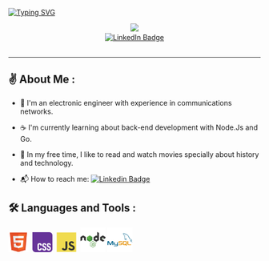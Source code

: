 
  [![Typing SVG](https://readme-typing-svg.herokuapp.com?font=Monaspace+krypton&pause=1000&color=FF9919&width=435&lines=Hi+there%2C+I'm+Carlos!+%F0%9F%91%8B)](https://git.io/typing-svg)

<div id="header" align="center">
  <img src="https://media3.giphy.com/media/v1.Y2lkPTc5MGI3NjExb2t2dG9qeXoxbHloOXYzcjdqZHNuNzFycHpkbjNpY3g1N2UxbzdwMyZlcD12MV9pbnRlcm5hbF9naWZfYnlfaWQmY3Q9cw/ou60s0z0v7JzSWGn8C/giphy.webp" width="200"/>
  <div id="badges">
  <a href="https://www.linkedin.com/in/carlosluquec/">
    <img src="https://img.shields.io/badge/LinkedIn-blue?style=for-the-badge&logo=linkedin&logoColor=white" alt="LinkedIn Badge"/>
  </a>
</div>
  <img src="https://komarev.com/ghpvc/?username=your-github-CarlosLuqueC&style=flat-square&color=blue" alt=""/>
</div>

---

## ✌️ About Me :


- 🔋 I'm an electronic engineer with experience in communications networks.

- ☕ I'm currently learning about back-end development with Node.Js and Go.

- 🍿 In my free time, I like to read and watch movies specially about history and technology.

- 📬 How to reach me: [![Linkedin Badge](https://img.shields.io/badge/-carlosluquec-blue?style=flat&logo=Linkedin&logoColor=white)](https://www.linkedin.com/in/carlosluquec/)

## 🛠️ Languages and Tools :

<div>
  <img src="https://github.com/devicons/devicon/blob/master/icons/html5/html5-original.svg" title="HTML5" alt="HTML" width="40" height="40"/>&nbsp;
  <img src="https://github.com/CSS-Next/logo.css/blob/main/css.svg" title="CSS" alt="CSS" width="40" height="40"/>&nbsp;
  <img src="https://github.com/devicons/devicon/blob/master/icons/javascript/javascript-original.svg" title="JavaScript" alt="JavaScript" width="40" height="40"/>&nbsp;
  <img src="https://github.com/devicons/devicon/blob/master/icons/nodejs/nodejs-original-wordmark.svg" title="Node" **alt="Node" width="50" height="50"/> 
  <img src="https://github.com/devicons/devicon/blob/master/icons/mysql/mysql-original-wordmark.svg" title="MySQL"  alt="MySQL" width="50" height="50"/>&nbsp;
</div>

